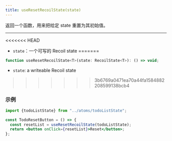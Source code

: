 ```yaml
---
title: useResetRecoilState(state)
---
```


返回一个函数，用来把给定 state 重置为其初始值。

---

<<<<<<< HEAD
- `state`：一个可写的 Recoil state
=======
```jsx
function useResetRecoilState<T>(state: RecoilState<T>): () => void;
```

- `state`: a writeable Recoil state
>>>>>>> 3b6769a0471ea70a44fa1584882208599138bcb4

### 示例

```jsx
import {todoListState} from "../atoms/todoListState";

const TodoResetButton = () => {
  const resetList = useResetRecoilState(todoListState);
  return <button onClick={resetList}>Reset</button>;
};
```
